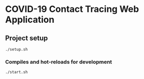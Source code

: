 # COVID-19 Contact Tracing Web Application

## Project setup
```
./setup.sh
```

### Compiles and hot-reloads for development
```
./start.sh
```
